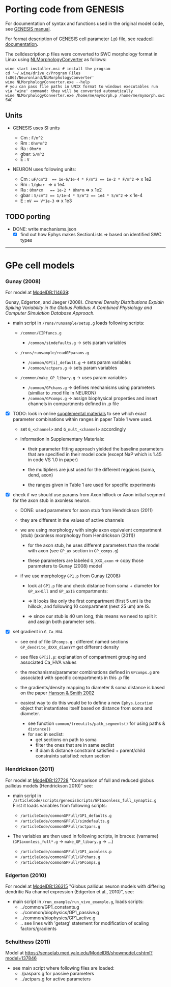 # Porting code from GENESIS

For documentation of syntax and functions used in the original model code,
see [GENESIS manual](http://genesis-sim.org/GENESIS/Hyperdoc/Manual.html).

For format description of GENESIS cell parameter (.p) file, see [readcell documentation](http://www.genesis-sim.org/GENESIS/Hyperdoc/Manual-25.html#readcell).

The celldescription.p files were converted to SWC morphology format in Linux
using [NLMorphologyConverter](http://www.neuronland.org/NL.html) as follows:

```shell
wine start installer.msi # install the program
cd '~/.wine/drive_c/Program Files (x86)/Neuronland/NLMorphologyConverter'
wine NLMorphologyConverter.exe --help
# you can pass file paths in UNIX format to windows executables run via 'wine' command: they will be converted automatically
wine NLMorphologyConverter.exe /home/me/mymorph.p /home/me/mymorph.swc SWC
```

## Units

- GENESIS uses SI units
  - Cm  : `F/m^2`
  - Rm  : `Ohm*m^2`
  - Ra  : `Ohm*m`
  - gbar: `S/m^2`
  - E   : `V`

- NEURON uses following units:
  - Cm : `uF/cm^2  == 1e-6/1e-4 * F/m^2 == 1e-2 * F/m^2`    => x 1e2
  - Rm : `1/gbar `                                          => x 1e4
  - Ra : `Ohm*cm   == 1e-2 * Ohm*m`                         => x 1e2
  - gbar : `S/cm^2 == 1/1e-4 * S/m^2 == 1e4 * S/m^2`        => x 1e-4
  - E : `mV == V*1e-3`                                      => x 1e3

## TODO porting

- DONE: write mechanisms.json
  - [X] find out how Ephys makes SectionLists
      => based on identified SWC types

--------------------------------------------------------------------------------
# GPe cell models

### Gunay (2008)

For model at [ModelDB:114639](https://senselab.med.yale.edu/modeldb/ShowModel.cshtml?model=114639): 

Gunay, Edgerton, and Jaeger (2008). _Channel Density Distributions Explain Spiking Variability in the Globus Pallidus: A Combined Physiology and Computer Simulation Database Approach._

- main script in `/runs/runsample/setup.g` loads following scripts:

  + `/common/CIPfuncs.g`
      + `/common/simdefaults.g`         -> sets param variables
  
  + `/runs/runsample/readGPparams.g`
      + `/common/GP[i]_default.g`       -> sets param variables
      + `/common/actpars.g`             -> sets param variables
  
  + `/common/make_GP_libary.g`          -> uses param variables
      + `/common/GPchans.g`             -> defines mechanisms using parameters (similiar to .mod file in NEURON)
      + `/common/GPcomps.g`             -> assign biophysical properties and insert channels in compartments defined in .p file


- [X] TODO: look in online [supplemental materials](http://www.jneurosci.org/highwire/filestream/599434/field_highwire_adjunct_files/0/cengiz_p1_manuscript_R2_supptext_djv3_cg2.pdf) to see which exact parameter combinations within ranges in paper Table 1 were used.

    + set `G_<channel>` and `G_mult_<channel>` accordingly
    
    + information in Supplementary Materials:

        + their parameter fitting approach yielded the baseline parameters that
          are specified in their model code (except NaP which is 1.45 in code VS 1.0
          in paper)

        + the multipliers are just used for the different reggions (soma, dend, axon)

        + the ranges given in Table 1 are used for specific experiments


- [X] check if we should use params from Axon hillock or Axon initial segment
      for the axon stub in axonless neuron.

    + DONE: used parameters for axon stub from Hendrickson (2011)
    
    + they are different in the values of active channels
    
    + we are using morphology with single axon equivalent compartment (stub)
      (axonless morphology from Hendrickson (2011))

        + for the axon stub, he uses different parameters than the model
          with axon (see `GP_ax` section in `GP_comps.g`)

        + these parameters are labeled `G_XXX_axon`
          => copy those parameters to Gunay (2008) model

    + if we use morphology `GP1.p` from Gunay (2008):
        
        + look at `GP1.p` file and check distance from soma + diameter for `GP_axHill`
          and `GP_axIS` compartments:

        + => it looks like only the first compartment (first 5 um) is the hillock, 
             and following 10 compartment (next 25 um) are IS.
        
        + => since our stub is 40 um long, this means we need to split it
             and assign both parameter sets.


+ [x] set gradient in `G_Ca_HVA`

    + see end of file `GPcomps.g` : different named sections `GP_dendrite_dXXX_diamYYY`
      get different density
    
    + see files `GP[i].p`: explanation of compartment grouping and associated
         Ca_HVA values
    
    + the mechanisms/parameter combinations defined in `GPcomps.g` are associated
      with specific compartments in this .p file
    
    + the gradients/density mapping to diameter & soma distance is based on the paper
      [Hanson & Smith 2002](https://doi.org/10.1002/cne.10075)

    + easiest way to do this would be to define a new `Ephys.Location` object
      that instantiates itself based on distance from soma and diameter.
      - see function `common/treeutils/path_segments()` for using paths & `distance()`
      - for sec in seclist:
          - get sections on path to soma
          - filter the ones that are in same seclist
          - if diam & distance constraint satisfied + parent/child constraints
            satisfied: return section


### Hendrickson (2011)

For model at [ModelDB:127728](https://senselab.med.yale.edu/ModelDB/showmodel.cshtml?model=127728)
"Comparison of full and reduced globus pallidus models (Hendrickson 2010)" see:
  
+ main script in `/articleCode/scripts/genesisScripts/GP1axonless_full_synaptic.g`
  First it loads variables from following scripts:
    + `/articleCode/commonGPFull/GP1_defaults.g`
    + `/articleCode/commonGPFull/simdefaults.g`
    + `/articleCode/commonGPFull/actpars.g`

+ The variables are then used in following scripts, in braces: {varname}
  (`GP1axonless_full*.g` -> `make_GP_libary.g` -> ...)
    + `/articleCode/commonGPFull/GP1_axonless.p`
    + `/articleCode/commonGPFull/GPchans.g`
    + `/articleCode/commonGPFull/GPcomps.g`

### Edgerton (2010)

For model at [ModelDB:136315](https://senselab.med.yale.edu/modeldb/ShowModel.cshtml?model=136315)
"Globus pallidus neuron models with differing dendritic Na channel expression 
(Edgerton et al., 2010)", see: 

+ main script in `/run_example/run_vivo_example.g`, loads scripts:
    + ../common/GP1_constants.g
    + ../common/biophysics/GP1_passive.g
    + ../common/biophysics/GP1_active.g
    + .. see lines with 'getarg' statement for modification of scaling factors/gradients

### Schulthess (2011)

Model at https://senselab.med.yale.edu/ModelDB/showmodel.cshtml?model=137846

- see main script where following files are loaded:
  + ./paspars.g for passive parameters
  + ../actpars.g for active parameters